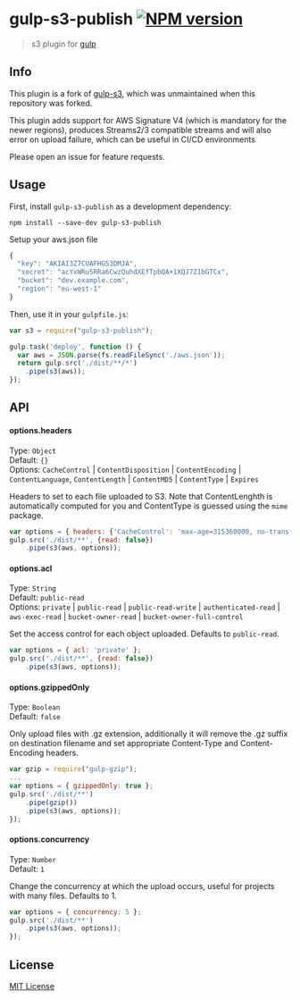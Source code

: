 # gulp-s3-publish [![NPM version][npm-image]][npm-url]

> s3 plugin for [gulp](https://github.com/gulpjs/gulp)

## Info
This plugin is a fork of [gulp-s3](https://github.com/nkostelnik/gulp-s3), which was unmaintained when this repository was forked.

This plugin adds support for AWS Signature V4 (which is mandatory for the newer regions), produces Streams2/3 compatible streams and will also error on upload failure, which can be useful in CI/CD environments

Please open an issue for feature requests.

## Usage

First, install `gulp-s3-publish` as a development dependency:

```shell
npm install --save-dev gulp-s3-publish
```

Setup your aws.json file
```javascript
{
  "key": "AKIAI3Z7CUAFHG53DMJA",
  "secret": "acYxWRu5RRa6CwzQuhdXEfTpbQA+1XQJ7Z1bGTCx",
  "bucket": "dev.example.com",
  "region": "eu-west-1"
}
```

Then, use it in your `gulpfile.js`:
```javascript
var s3 = require("gulp-s3-publish");

gulp.task('deploy', function () {
  var aws = JSON.parse(fs.readFileSync('./aws.json'));
  return gulp.src('./dist/**/*')
    .pipe(s3(aws));
});
```

## API


#### options.headers

Type: `Object`  
Default: `{}`  
Options: `CacheControl` | `ContentDisposition` | `ContentEncoding` | `ContentLanguage`, `ContentLength` | `ContentMD5` | `ContentType` | `Expires`

Headers to set to each file uploaded to S3. Note that ContentLenghth is automatically computed for you and ContentType is guessed using the `mime` package.

```javascript
var options = { headers: {'CacheControl': 'max-age=315360000, no-transform, public'} };
gulp.src('./dist/**', {read: false})
    .pipe(s3(aws, options));
```

#### options.acl

Type: `String`  
Default: `public-read`  
Options: `private` | `public-read` | `public-read-write` | `authenticated-read` | `aws-exec-read` | `bucket-owner-read` | `bucket-owner-full-control`

Set the access control for each object uploaded. Defaults to `public-read`.

```javascript
var options = { acl: 'private' };
gulp.src('./dist/**', {read: false})
    .pipe(s3(aws, options));
```

#### options.gzippedOnly

Type: `Boolean`  
Default: `false`

Only upload files with .gz extension, additionally it will remove the .gz suffix on destination filename and set appropriate Content-Type and Content-Encoding headers.

```javascript
var gzip = require("gulp-gzip");
...
var options = { gzippedOnly: true };
gulp.src('./dist/**')
    .pipe(gzip())
    .pipe(s3(aws, options));
});
```

#### options.concurrency

Type: `Number`  
Default: `1`

Change the concurrency at which the upload occurs, useful for projects with many files. Defaults to 1.

```javascript
var options = { concurrency: 5 };
gulp.src('./dist/**')
    .pipe(s3(aws, options));
});
```

## License

[MIT License](http://en.wikipedia.org/wiki/MIT_License)

[npm-url]: https://npmjs.org/package/gulp-s3-publish
[npm-image]: https://badge.fury.io/js/gulp-s3-publish.png
